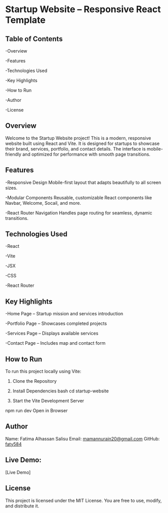 # Startup Website – Responsive React Template


## Table of Contents
-Overview

-Features

-Technologies Used

-Key Highlights

-How to Run

-Author

-License

## Overview


Welcome to the Startup Website project! This is a modern, responsive website built using React and Vite. It is designed for startups to showcase their brand, services, portfolio, and contact details. The interface is mobile-friendly and optimized for performance with smooth page transitions.

## Features

-Responsive Design
Mobile-first layout that adapts beautifully to all screen sizes.

-Modular Components
Reusable, customizable React components like Navbar, Welcome, Socail, and more.

-React Router Navigation
Handles page routing for seamless, dynamic transitions.

## Technologies Used

-React

-Vite

-JSX

-CSS

-React Router

## Key Highlights

-Home Page – Startup mission and services introduction

-Portfolio Page – Showcases completed projects

-Services Page – Displays available services

-Contact Page – Includes map and contact form


## How to Run

To run this project locally using Vite:

1. Clone the Repository

2. Install Dependencies
bash
cd startup-website



3. Start the Vite Development Server

npm run dev
Open in Browser


 ## Author
Name: Fatima Alhassan Salisu
Email: mamannurain20@gmail.com
GitHub: [faty584](https://github.com/faty584)

## Live Demo:
[Live Demo] 

## License
This project is licensed under the MIT License.
You are free to use, modify, and distribute it.
